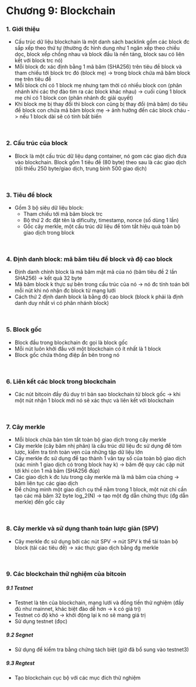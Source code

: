 # Chương 9: Blockchain

### 1. Giới thiệu
- Cấu trúc dữ liệu blockchain là một danh sách backlink gồm các block đc sắp xếp theo thứ tự (thường đc hình dung như 1 ngăn xếp theo chiều dọc, block xếp chồng nhau và block đầu là nền tảng, block sau có liên kết với block trc nó)
- Mỗi block đc xác định bằng 1 mã băm (SHA256) trên tiêu đề block và tham chiếu tới block trc đó (block mẹ) -> trong block chứa mã băm block mẹ trên tiêu đề
- Mỗi block chỉ có 1 block mẹ nhưng tạm thời có nhiều block con (phân nhánh khi các thợ đào tìm ra các block khác nhau) -> cuối cùng 1 block mẹ chỉ có 1 block con (phân nhánh đc giải quyết)
- Khi block mẹ bị thay đổi thì block con cũng bị thay đổi (mã băm) do tiêu đề block con chứa mã băm block mẹ -> ảnh hưởng đến các block cháu -> nếu 1 block dài sẽ có tính bất biến

<br>

### 2. Cấu trúc của block
- Block là một cấu trúc dữ liệu dạng container, nó gom các giao dịch đưa vào blockchain. Block gồm 1 tiêu đề (80 byte) theo sau là các giao dịch (tối thiểu 250 byte/giao dịch, trung bình 500 giao dịch)

<br>

### 3. Tiêu đề block
- Gồm 3 bộ siêu dữ liệu block:
    + Tham chiếu tới mã băm block trc
    + Bộ thứ 2 đc đặt tên là dificulty, timestamp, nonce (số dùng 1 lần)
    + Gốc cây merkle, một cấu trúc dữ liệu để tóm tắt hiệu quả toàn bộ giao dịch trong block

<br>

### 4. Định danh block: mã băm tiêu đề block và độ cao block
- Định danh chính block là mã băm mật mã của nó (băm tiêu đề 2 lần SHA256) -> kết quả 32 byte
- Mã băm block k thực sự bên trong cấu trúc của nó -> nó đc tính toán bởi mỗi nút khi nó nhận đc block từ mạng lưới
- Cách thứ 2 định danh block là bằng độ cao block (block k phải là định danh duy nhất vì có phân nhánh block)

<br>

### 5. Block gốc
- Block đầu trong blockchain đc gọi là block gốc
- Mỗi nút luôn khởi đầu với một blockchain có ít nhất là 1 block
- Block gốc chứa thông điệp ẩn bên trong nó

<br>

### 6. Liên kết các block trong blockchain
- Các nút bitcoin đầy đủ duy trì bản sao blockchain từ block gốc -> khi một nút nhận 1 block mới nó sẽ xác thực và liên kết với blockchain

<br>

### 7. Cây merkle
- Mỗi block chứa bản tóm tắt toàn bộ giao dịch trong cây merkle
- Cây merkle (cây băm nhị phân) là cấu trúc dữ liệu đc sử dụng để tóm lược, kiểm tra tính toàn vẹn của những tập dữ liệu lớn
- Cây merkle đc sử dụng để tạo thành 1 vân tay số của toàn bộ giao dịch (xác minh 1 giao dịch có trong block hay k) -> băm đệ quy các cặp nút tới khi còn 1 mã băm (SHA256 đúp)
- Các giao dịch k đc lưu trong cây merkle mà là mã băm của chúng -> băm liên tục các giao dịch
- Để chứng minh một giao dịch cụ thể nằm trong 1 block, một nút chỉ cần tạo các mã băm 32 byte log_2(N) -> tạo một đg dẫn chứng thực (đg dẫn merkle) đến gốc cây

<br>

### 8. Cây merkle và sử dụng thanh toán lược giản (SPV)
- Cây merkle đc sử dụng bởi các nút SPV -> nút SPV k thể tải toàn bộ block (tải các tiêu đề) -> xác thực giao dịch bằng đg merkle

<br>

### 9. Các blockchain thử nghiệm của bitcoin
##### 9.1 Testnet
- Testnet là tên của blockchain, mạng lưới và đồng tiền thử nghiệm (đầy đủ như mainnet, khác biệt đào dễ hơn -> k có giá trị)
- Testnet có độ khó -> khởi động lại k nó sẽ mang giá trị
- Sử dụng testnet (đọc)

##### 9.2 Segnet
- Sử dụng để kiểm tra bằng chứng tách biệt (giờ đã bổ sung vào testnet3)

##### 9.3 Regtest
- Tạo blockchain cục bộ với các mục đích thử nghiệm